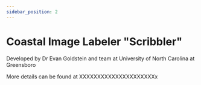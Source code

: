 ```yaml
---
sidebar_position: 2
---
```


# Coastal Image Labeler "Scribbler"

Developed by Dr Evan Goldstein and team at University of North Carolina at Greensboro

More details can be found at XXXXXXXXXXXXXXXXXXXXXx
